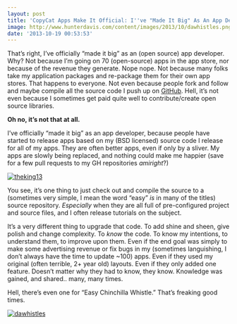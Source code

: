 ```yaml
---
layout: post
title: 'CopyCat Apps Make It Official: I''ve "Made It Big" As An App Developer'
image: http://www.hunterdavis.com/content/images/2013/10/dawhistles.png
date: '2013-10-19 00:53:53'
---
```



That’s right, I’ve officially “made it big” as an (open source) app developer. Why? Not because I’m going on 70 (open-source) apps in the app store, nor because of the revenue they generate. Nope nope. Not because many folks take my application packages and re-package them for their own app stores. That happens to everyone. Not even because people fork and follow and maybe compile all the source code I push up on [GitHub](https://github.com/huntergdavis). Hell, it’s not even because I sometimes get paid quite well to contribute/create open source libraries.

**Oh no, it’s not that at all.**

I’ve officially “made it big” as an app developer, because people have started to release apps based on my (BSD licensed) source code I release for all of my apps. They are often better apps, even if only by a sliver. My apps are slowly being replaced, and nothing could make me happier (save for a few pull requests to my GH repositories *amiright*?)

[![theking13](http://www.hunterdavis.com/content/images/2013/10/theking13-293x300.jpg)](http://www.hunterdavis.com/content/images/2013/10/theking13.jpg)

You see, it’s one thing to just check out and compile the source to a (sometimes very simple, I mean the word “easy” *is* in many of the titles) source repository. *Especially* when they are all full of pre-configured project and source files, and I often release tutorials on the subject.

It’s a very different thing to upgrade that code. To add shine and sheen, give polish and change complexity. To *know* the code. To know my intentions, to understand them, to improve upon them. Even if the end goal was simply to make some advertising revenue or fix bugs in my (sometimes languishing, I don’t always have the time to update ~100) apps. Even if they used my original (often terrible, 2+ year old) layouts. Even if they only added one feature. Doesn’t matter why they had to know, they know. Knowledge was gained, and shared.. many, many times.

Hell, there’s even one for “Easy Chinchilla Whistle.” That’s freaking good times.

[![dawhistles](http://www.hunterdavis.com/content/images/2013/10/dawhistles-300x197.png)](http://www.hunterdavis.com/content/images/2013/10/dawhistles.png)


